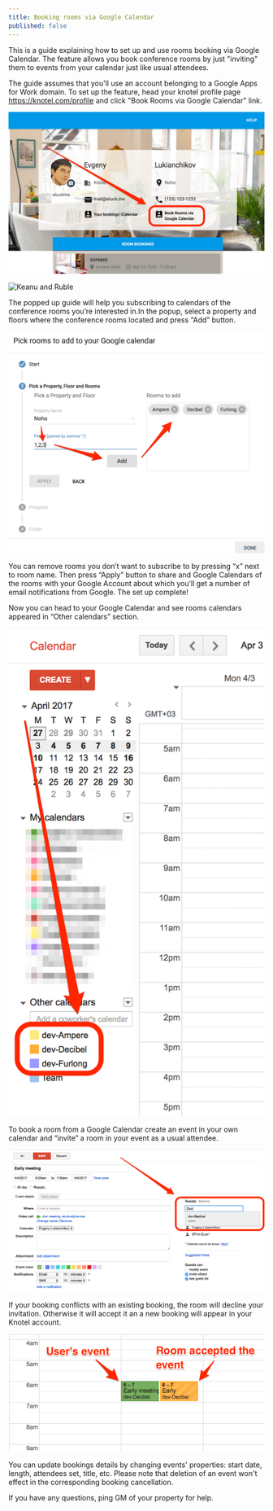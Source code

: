 ```yaml
---
title: Booking rooms via Google Calendar
published: false
---
```


This is a guide explaining how to set up and use rooms booking via Google Calendar. The feature allows you book conference rooms by just "inviting" them to events from your calendar just like usual attendees.

The guide assumes that you'll use an account  belonging to a Google Apps for Work domain. To set up the feature, head your knotel profile page https://knotel.com/profile and click "Book Rooms via Google Calendar" link.

<img src="./google-cal-sync-help-1.png" max-height="640" />

![Keanu and Ruble]({{site.baseurl}}/webapp/pages/docs/02.Booking-rooms-via-Google-Calendar/1493023694_xl.jpg)

The popped up guide will help you subscribing to calendars of the conference rooms you’re interested in.In the popup, select a property and floors where the conference rooms located and press “Add” button.

<img src="./google-cal-sync-help-2.png" max-height="640" />

You can remove rooms you don’t want to subscribe to by pressing “x” next to room name. Then press “Apply” button to share and Google Calendars of the rooms with your Google Account about which you’ll get a number of email notifications from Google. The set up complete!

Now you can head to your Google Calendar and see rooms calendars appeared in “Other calendars” section.

<img src="./google-cal-sync-help-3.png" max-height="640" />


To book a room from a Google Calendar create an event in your own calendar and “invite” a room in your event as a usual attendee.

<img src="./google-cal-sync-help-4.png" max-height="640" />

If your booking conflicts with an existing booking, the room will decline your invitation. Otherwise it will accept it an a new booking will appear in your Knotel account.

<img src="./google-cal-sync-help-5.png" max-height="640" />

You can update bookings details by changing events' properties: start date, length, attendees set, title, etc. Please note that deletion of an event won't effect in the corresponding booking cancellation.

If you have any questions, ping GM of your property for help.
